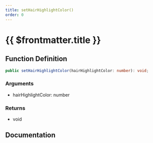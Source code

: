 ```yaml
---
title: setHairHighlightColor()
order: 0
---
```


# {{ $frontmatter.title }}

## Function Definition

```ts
public setHairHighlightColor(hairHighlightColor: number): void;
```

### Arguments

* hairHighlightColor: number

### Returns

* void

## Documentation

<!--@include: ./parts/setHairHighlightColor.md-->

